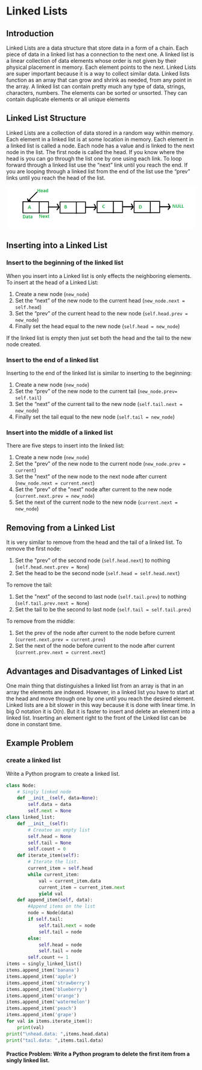 # Linked Lists

## Introduction
Linked Lists are a data structure that store data in a form of a chain. Each piece of data in a linked list has a connection to the next one. A linked list is a linear collection of data elements whose order is not given by their physical placement in memory. Each element points to the next. Linked Lists are super important because it is a way to collect similar data. Linked lists function as an array that can grow and shrink as needed, from any point in the array. 
A linked list can contain pretty much any type of data, strings, characters, numbers. The elements can be sorted or unsorted. They can contain duplicate elements or all unique elements

## Linked List Structure
Linked Lists are a collection of data stored in a random way within memory. Each element in a linked list is at some location in memory. Each element in a linked list is called a node. Each node has a value and is linked to the next node in the list. The first node is called the head. If you know where the head is you can go through the list one by one using each link. To loop forward through a linked list use the “next” link until you reach the end. If you are looping through a linked list from the end of the list use the “prev” links until you reach the head of the list. 

![Example of Linked List](Linkedlist.png)
 


## Inserting into a Linked List
### Insert to the beginning of the linked list
When you insert into a Linked list is only effects the neighboring elements. To insert at the head of a Linked List:
1. Create a new node (`new_node`)
2. Set the “next” of the new node to the current head (`new_node.next = self.head`)
3. Set the “prev” of the current head to the new node (`self.head.prev = new_node`)
4. Finally set the head equal to the new node (`self.head = new_node`)

If the linked list is empty then just set both the head and the tail to the new node created. 

### Insert to the end of a linked list
Inserting to the end of the linked list is similar to inserting to the beginning: 
1. Create a new node (`new_node`)
2. Set the “prev” of the new node to the current tail (`new_node.prev= self.tail`)
3. Set the “next” of the current tail to the new node (`self.tail.next = new_node`)
4. Finally set the tail equal to the new node (`self.tail = new_node`)

### Insert into the middle of a linked list
There are five steps to insert into the linked list:
1. Create a new node (`new_node`)
2. Set the "prev" of the new node to the current node (`new_node.prev = current`)
3. Set the "next" of the new node to the next node after current (`new_node.next = current.next`)
4. Set the "prev" of the "next" node after current to the new node (`current.next.prev = new_node`)
5. Set the next of the current node to the new node (`current.next = new_node`)


## Removing from a Linked List
It is very similar to remove from the head and the tail of a linked list. To remove the first node:
1. Set the "prev" of the second node (`self.head.next`) to nothing (`self.head.next.prev = None`)
2. Set the head to be the second node (`self.head = self.head.next`)

To remove the tail:
1. Set the "next" of the second to last node (`self.tail.prev`) to nothing (`self.tail.prev.next = None`)
2. Set the tail to be the second to last node (`self.tail = self.tail.prev`)

To remove from the middle:
1. Set the prev of the node after current to the node before current (`current.next.prev = current.prev`)
2. Set the next of the node before current to the node after current (`current.prev.next = current.next`)

## Advantages and Disadvantages of Linked List
One main thing that distinguishes a linked list from an array is that in an array the elements are indexed. However, in a linked list you have to start at the head and move through one by one until you reach the desired element. Linked lists are a bit slower in this way because it is done with linear time. In big O notation it is O(n). But it is faster to insert and delete an element into a linked list. Inserting an element right to the front of the Linked list can be done in constant time. 

## Example Problem
### create a linked list
Write a Python program to create a linked list.

``` python
class Node:
    # Singly linked node
    def __init__(self, data=None):
        self.data = data
        self.next = None
class linked_list:
    def __init__(self):
        # Createe an empty list
        self.head = None
        self.tail = None
        self.count = 0
    def iterate_item(self):
        # Iterate the list.
        current_item = self.head
        while current_item:
            val = current_item.data
            current_item = current_item.next
            yield val
    def append_item(self, data):
        #Append items on the list
        node = Node(data)
        if self.tail:
            self.tail.next = node
            self.tail = node
        else:
            self.head = node
            self.tail = node
        self.count += 1
items = singly_linked_list()
items.append_item('banana')
items.append_item('apple')
items.append_item('strawberry')
items.append_item('blueberry')
items.append_item('orange')
items.append_item('watermelon')
items.append_item('peach')
items.append_item('grape')
for val in items.iterate_item():
    print(val)
print("\nhead.data: ",items.head.data)
print("tail.data: ",items.tail.data)
```

#### Practice Problem: Write a Python program to delete the first item from a singly linked list.